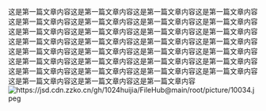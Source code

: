<p>这是第一篇文章内容这是第一篇文章内容这是第一篇文章内容这是第一篇文章内容这是第一篇文章内容这是第一篇文章内容这是第一篇文章内容这是第一篇文章内容这是第一篇文章内容这是第一篇文章内容这是第一篇文章内容这是第一篇文章内容这是第一篇文章内容这是第一篇文章内容这是第一篇文章内容这是第一篇文章内容这是第一篇文章内容这是第一篇文章内容这是第一篇文章内容这是第一篇文章内容这是第一篇文章内容这是第一篇文章内容这是第一篇文章内容这是第一篇文章内容这是第一篇文章内容这是第一篇文章内容这是第一篇文章内容这是第一篇文章内容这是第一篇文章内容这是第一篇文章内容这是第一篇文章内容<img src="https://jsd.cdn.zzko.cn/gh/1024huijia/FileHub@main/root/picture/10034.jpeg" alt="https://jsd.cdn.zzko.cn/gh/1024huijia/FileHub@main/root/picture/10034.jpeg" data-href="https://jsd.cdn.zzko.cn/gh/1024huijia/FileHub@main/root/picture/10034.jpeg" style=""/></p>